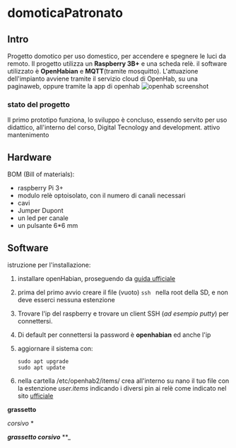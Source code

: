 # domoticaPatronato

## Intro
Progetto domotico per uso domestico, per accendere e spegnere le luci da remoto.
Il progetto utilizza un **Raspberry 3B+** e una scheda relè.
il software utilizzato è **OpenHabian** e **MQTT**(tramite mosquitto). 
L'attuazione dell'impianto avviene tramite il servizio cloud di OpenHab, su una paginaweb, oppure tramite la app di openhab
![openhab screenshot](https://image.ibb.co/eoFCVq/openHab-screen.png)

### stato del progetto
Il primo prototipo funziona, lo sviluppo è concluso, essendo servito per uso didattico, all'interno del corso, Digital Tecnology and development.
attivo mantenimento 


## Hardware
BOM (Bill of materials):
* raspberry Pi 3+
* modulo relè optoisolato, con il numero di canali necessari
* cavi
* Jumper Dupont
* un led per canale
* un pulsante 6*6 mm


## Software
istruzione per l'installazione:

1. installare openHabian, proseguendo da [guida ufficiale](https://www.openhab.org/download/)
1. prima del primo avvio creare il file (vuoto) `ssh ` nella root della SD, e non deve esserci nessuna estenzione
1. Trovare l'ip del raspberry e trovare un client SSH (*ad esempio putty*) per connettersi.
1. Di default per connettersi la password è **openhabian** ed anche l'ip
1. aggiornare il sistema con: 
    ```
    sudo apt upgrade
    sudo apt update
     ```
  
1. nella cartella /etc/openhab2/items/ crea all'interno su nano il tuo file con la estenzione *user.items* indicando i diversi pin ai relè come indicato nel sito [ufficiale](https://www.openhab.org/docs/concepts/items.html#item-metadata)

**grassetto**

*corsivo* *

**_grassetto corsivo_** **_


